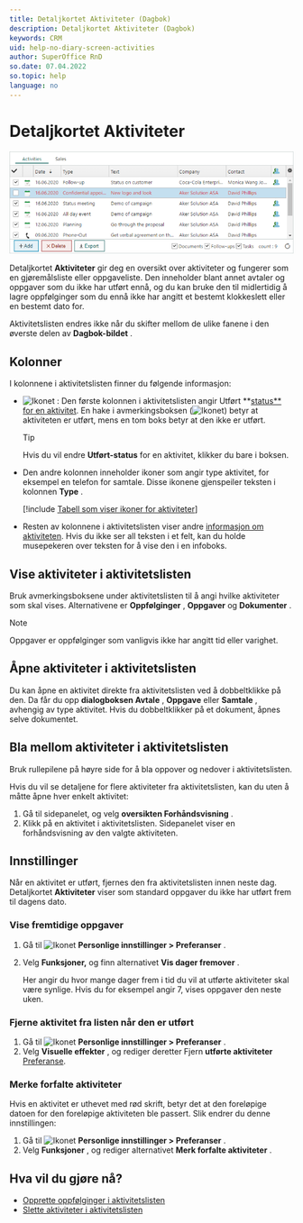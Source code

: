```yaml
---
title: Detaljkortet Aktiviteter (Dagbok)
description: Detaljkortet Aktiviteter (Dagbok)
keywords: CRM
uid: help-no-diary-screen-activities
author: SuperOffice RnD
so.date: 07.04.2022
so.topic: help
language: no
---
```


# Detaljkortet Aktiviteter

![Detaljkortet Aktiviteter (Dagbok) -skjermbilde][img4]

Detaljkortet **Aktiviteter** gir deg en oversikt over aktiviteter og fungerer som en gjøremålsliste eller oppgaveliste. Den inneholder blant annet avtaler og oppgaver som du ikke har utført ennå, og du kan bruke den til midlertidig å lagre oppfølginger som du ennå ikke har angitt et bestemt klokkeslett eller en bestemt dato for.

Aktivitetslisten endres ikke når du skifter mellom de ulike fanene i den øverste delen av  **Dagbok-bildet** .

## Kolonner

I kolonnene i aktivitetslisten finner du følgende informasjon:

* ![Ikonet][img3] : Den første kolonnen i aktivitetslisten angir Utført  **[status**  for en aktivitet][1]. En hake i avmerkingsboksen (![Ikonet][img2]) betyr at aktiviteten er utført, mens en tom boks betyr at den ikke er utført.

    > [!TIP]
    > Hvis du vil endre  **Utført-status**  for en aktivitet, klikker du bare i boksen.

* Den andre kolonnen inneholder ikoner som angir type aktivitet, for eksempel en telefon for samtale. Disse ikonene gjenspeiler teksten i  kolonnen **Type** .

   [!include [Tabell som viser ikoner for aktiviteter](../../../learn/includes/table-activity-icons.md)]

* Resten av kolonnene i aktivitetslisten viser andre [informasjon om aktiviteten][2]. Hvis du ikke ser all teksten i et felt, kan du holde musepekeren over teksten for å vise den i en infoboks.

## Vise aktiviteter i aktivitetslisten

Bruk avmerkingsboksene under aktivitetslisten til å angi hvilke aktiviteter som skal vises. Alternativene er **Oppfølginger** , **Oppgaver** og **Dokumenter** .

> [!NOTE]
> Oppgaver er oppfølginger som vanligvis ikke har angitt tid eller varighet.

## Åpne aktiviteter i aktivitetslisten

Du kan åpne en aktivitet direkte fra aktivitetslisten ved å dobbeltklikke på den. Da får du opp **dialogboksen Avtale** , **Oppgave** eller **Samtale** , avhengig av type aktivitet. Hvis du dobbeltklikker på et dokument, åpnes selve dokumentet.

## Bla mellom aktiviteter i aktivitetslisten

Bruk rullepilene på høyre side for å bla oppover og nedover i aktivitetslisten.

Hvis du vil se detaljene for flere aktiviteter fra aktivitetslisten, kan du uten å måtte åpne hver enkelt aktivitet:

1. Gå til sidepanelet, og velg **oversikten Forhåndsvisning** .
2. Klikk på en aktivitet i aktivitetslisten. Sidepanelet viser en forhåndsvisning av den valgte aktiviteten.

## Innstillinger

Når en aktivitet er utført, fjernes den fra aktivitetslisten innen neste dag. Detaljkortet **Aktiviteter** viser som standard oppgaver du ikke har utført frem til dagens dato.

### Vise fremtidige oppgaver

1. Gå til ![Ikonet][img1] **Personlige innstillinger > Preferanser** .
2. Velg **Funksjoner,** og finn  alternativet **Vis dager fremover** .

    Her angir du hvor mange dager frem i tid du vil at utførte aktiviteter skal være synlige.
    Hvis du for eksempel angir 7, vises oppgaver den neste uken.

### Fjerne aktivitet fra listen når den er utført

1. Gå til ![Ikonet][img1] **Personlige innstillinger > Preferanser** .
2. Velg **Visuelle effekter** , og rediger deretter Fjern **utførte aktiviteter** [Preferanse][8].

### Merke forfalte aktiviteter

Hvis en aktivitet er uthevet med rød skrift, betyr det at den foreløpige datoen for den foreløpige aktiviteten ble passert. Slik endrer du denne innstillingen:

1. Gå til ![Ikonet][img1] **Personlige innstillinger > Preferanser** .
2. Velg **Funksjoner** , og rediger  alternativet **Merk forfalte aktiviteter** .

## Hva vil du gjøre nå?

* [Opprette oppfølginger i aktivitetslisten][5]
* [Slette aktiviteter i aktivitetslisten][7]

<!-- Referenced links -->
[1]: ../change-completed-status.md
[2]: dialog-for-followups.md
[5]: ../create-follow-up.md
[7]: ../../../learn/activity/index.md
[8]: ../../../learn/getting-started/preferences.md

<!-- Referenced images -->
[img1]: ../../../../media/icons/personal-settings-small.png
[img2]: ../../../../media/icons/check.bmp
[img3]: ../../../../media/icons/sale-sold-details.bmp
[img4]: ../media/activities-detail.bmp

